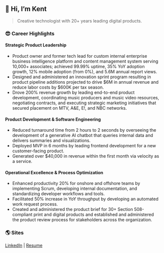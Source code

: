 ## **👋 Hi, I’m Kent**

> Creative technologist with 20+ years leading digital products.

### 😎 Career Highlights

#### Strategic Product Leadership

- Product owner and former tech lead for custom internal enterprise business intelligence platform and content management system serving 10,000+ associates; achieved 99.99% uptime, 35% YoY adoption growth, 12% mobile adoption (from 0%), and 5.6M annual report views.
- Designed and administered an innovation sprint program resulting in product pipeline additions projected to drive $6M in annual revenue and reduce labor costs by $600K per tax season.
- Drove 200% revenue growth by leading end-to-end product development, coordinating music producers and music video resources, negotiating contracts, and executing strategic marketing initiatives that secured placement on MTV, A&E, E!, and NBC networks.

#### Product Development & Software Engineering

- Reduced turnaround time from 2 hours to 2 seconds by overseeing the development of a generative AI chatbot that queries internal data and delivers summaries and visualizations.
- Deployed MVP in 6 months by leading frontend development for a new customer-facing product.
- Generated over $40,000 in revenue within the first month via velocity as a service.

#### Operational Excellence & Process Optimization

- Enhanced productivity 20% for onshore and offshore teams by implementing Scrum, developing internal documentation, and standardizing developer workflows and tools.
- Facilitated 50% increase in YoY throughput by developing an automated work request process.
- Created and administered the product brief for 30+ Section 508-compliant print and digital products and established and administered the product review process for stakeholders across the organization.

### 🌎 Sites

[LinkedIn](https://www.linkedin.com/in/theartofwarren/) | [Resume](https://www.kentwarren.dev)
